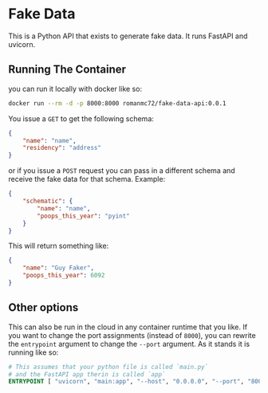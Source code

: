 # Fake Data

This is a Python API that exists to generate fake data. It runs FastAPI and uvicorn.

## Running The Container

you can run it locally with docker like so:

```bash
docker run --rm -d -p 8000:8000 romanmc72/fake-data-api:0.0.1
```

You issue a `GET` to get the following schema:

```JSON
{
    "name": "name",
    "residency": "address"
}
```

or if you issue a `POST` request you can pass in a different schema and receive the fake data for that schema. Example:

```JSON
{
    "schematic": {
        "name": "name",
        "poops_this_year": "pyint"
    }
}
```

This will return something like:

```JSON
{
    "name": "Guy Faker",
    "poops_this_year": 6092
}
```

## Other options

This can also be run in the cloud in any container runtime that you like. If you want to change the port assignments (instead of `8000`), you can rewrite the `entrypoint` argument to change the `--port` argument. As it stands it is running like so:

```Dockerfile
# This assumes that your python file is called `main.py`
# and the FastAPI app therin is called `app`
ENTRYPOINT [ "uvicorn", "main:app", "--host", "0.0.0.0", "--port", "8000" ]
```
